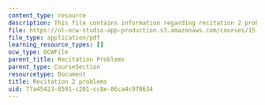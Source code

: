 ```yaml
---
content_type: resource
description: This file contains information regarding recitation 2 problems.
file: https://ol-ocw-studio-app-production.s3.amazonaws.com/courses/15-053-optimization-methods-in-management-science-spring-2013/77a454238591c201cc8e86ca4c978634_MIT15_053S13_rec02.pdf
file_type: application/pdf
learning_resource_types: []
ocw_type: OCWFile
parent_title: Recitation Problems
parent_type: CourseSection
resourcetype: Document
title: Recitation 2 problems
uid: 77a45423-8591-c201-cc8e-86ca4c978634
---
```

